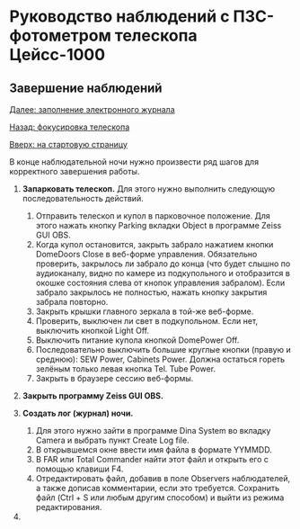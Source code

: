 # Руководство наблюдений с ПЗС-фотометром телескопа Цейсс-1000

## Завершение наблюдений

[Далее: заполнение электронного журнала](EJ.tex)

[Назад: фокусировка телескопа](Focus.md) 

[Вверх: на стартовую страницу](index.md)

В конце наблюдательной ночи нужно произвести ряд шагов для корректного завершения работы.

1. **Запарковать телескоп.** Для этого нужно выполнить следующую последовательность действий.
    1. Отправить телескоп и купол в парковочное положение. 
    Для этого нажать кнопку Parking вкладки Object в программе Zeiss GUI OBS.
    2. Когда купол остановится, закрыть забрало нажатием кнопки DomeDoors Close в веб-форме управления. 
    Обязательно  проверить, закрылось ли забрало до конца (что будет слышно по аудиоканалу, 
    видно по камере из подкупольного и отобразится в окошке состояния слева от кнопок управления забралом). 
    Если забрало закрылось не полностью, нажать кнопку закрытия забрала повторно.
    3. Закрыть крышки главного зеркала в той-же веб-форме.
    4. Проверить, выключен ли свет в подкупольном. Если нет, выключить кнопкой Light Off.
    5. Выключить питание купола кнопкой DomePower Off.
    6. Последовательно выключить большие круглые кнопки (правую и среднюю): SEW Power, Cabinets Power. 
    Должна остаться гореть зелёным только левая кнопка Tel. Tube Power. 
    7. Закрыть в браузере сессию веб-формы. 
    
2. **Закрыть программу Zeiss GUI OBS.**

3. **Создать лог (журнал) ночи.**
    1. Для этого нужно зайти в программе Dina System во вкладку Camera и выбрать пункт Create Log file.
    2. В открывшемся окне ввести имя файла в формате YYMMDD.
    3. В FAR или Total Commander найти этот файл и открыть его с помощью клавиши F4. 
    4. Отредактировать файл, добавив в поле Observers наблюдателей, а также дописав комментарии, если это требуется. 
    Сохранить файл (Ctrl + S или любым другим способом) и выйти из режима редактирования.
4. 